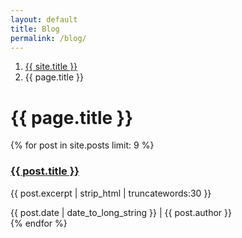 ```yaml
---
layout: default
title: Blog
permalink: /blog/
---
```


<div class="container pt-5 pb-lg-5 pb-md-4 pb-2 my-5">
	<nav aria-label="breadcrumb">
		<ol class="pt-lg-3 pb-lg-4 pb-2 breadcrumb">
			<li class="breadcrumb-item"><a href="{{ site.url }}">{{ site.title }}</a></li>
			<li class="breadcrumb-item active" aria-current="page">{{ page.title }}</li>
		</ol>
	</nav>
	<div class="row align-items-center gy-2 mb-4 pb-1 pb-sm-2 pb-lg-3">
		<div class="col-lg-5">
			<h1 class="mb-lg-0">{{ page.title }}</h1>
		</div>
	</div>
	{% for post in site.posts limit: 9 %}
	<article class="row g-0 border-0 mb-5">
		<a class="col-sm-5 col-lg-4 bg-repeat-0 bg-size-cover bg-position-center rounded" href="{{ post.url }}" style="background-image: url({{ post.thumbnail-image | relative_url }}); min-height: 16rem"></a>
		<div class="col-sm-7 col-lg-8">
			<div class="pt-4 pb-sm-4 ps-sm-4 pe-lg-4">
				<h3><a href="{{ post.url }}">{{ post.title }}</a></h3>
				<p class="d-sm-none d-md-block">{{ post.excerpt | strip_html | truncatewords:30 }}</p>
				<div class="d-flex flex-wrap align-items-center mt-n2">
					<span class="fs-sm text-muted mt-2">{{ post.date | date_to_long_string }}</span>
					<span class="fs-xs opacity-20 mt-2 mx-3">|</span>
					<a class="badge text-nav fs-xs border mt-2">{{ post.author }}</a>
				</div>
			</div>
		</div>
	</article>
	{% endfor %}
</div>